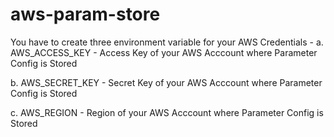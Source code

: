 # aws-param-store

You have to create three environment variable for your AWS Credentials -
a. AWS_ACCESS_KEY - Access Key of your AWS Acccount where Parameter Config is Stored

b. AWS_SECRET_KEY - Secret Key of your AWS Acccount where Parameter Config is Stored

c. AWS_REGION - Region of your AWS Acccount where Parameter Config is Stored
